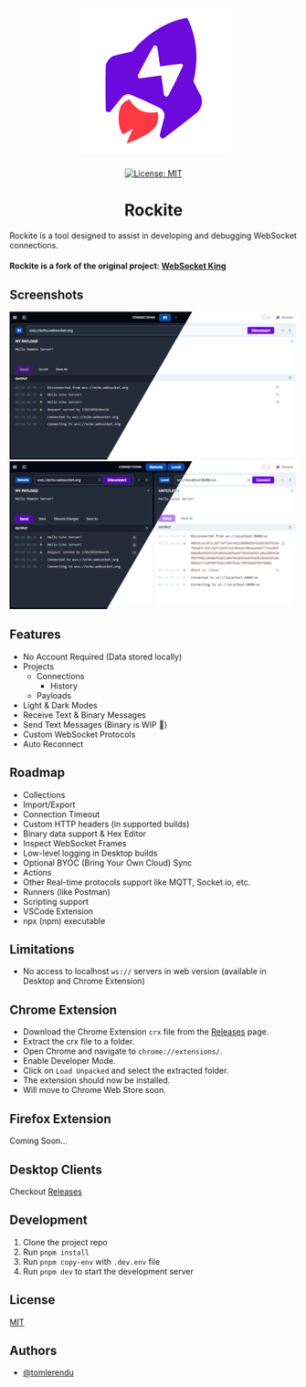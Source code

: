 <div align="center">
  <picture>
    <source media="(prefers-color-scheme: dark)" srcset="/assets/images/rockite-dark.svg">
    <img alt="Rockite - Modern WebSockets Client" src="/assets/images/rockite-light.svg" width="256px">
  </picture>
</div>

###

<div align="center">

[![License: MIT](https://img.shields.io/badge/License-MIT-yellow.svg?style=flat-square)](https://opensource.org/licenses/MIT)

</div>

<h1 align="center">Rockite</h1>

Rockite is a tool designed to assist in developing and debugging WebSocket connections.

#### Rockite is a fork of the original project: [WebSocket King](https://github.com/tomlerendu/Websocket-King)

## Screenshots

![Rockite - First Look](/assets/images/screenshot-0.png)
![Rockite - Dual Pane](/assets/images/screenshot-1.png)

## Features

- No Account Required (Data stored locally)
- Projects
  - Connections
    - History
  - Payloads
- Light & Dark Modes
- Receive Text & Binary Messages
- Send Text Messages (Binary is WIP 🚧)
- Custom WebSocket Protocols
- Auto Reconnect

## Roadmap

- Collections
- Import/Export
- Connection Timeout
- Custom HTTP headers (in supported builds)
- Binary data support & Hex Editor
- Inspect WebSocket Frames
- Low-level logging in Desktop builds
- Optional BYOC (Bring Your Own Cloud) Sync
- Actions
- Other Real-time protocols support like MQTT, Socket.io, etc.
- Runners (like Postman)
- Scripting support
- VSCode Extension
- npx (npm) executable

## Limitations

- No access to localhost `ws://` servers in web version (available in Desktop and Chrome Extension)

## Chrome Extension

- Download the Chrome Extension `crx` file from the [Releases](https://github.com/psyirius/Rockite/releases) page.
- Extract the crx file to a folder.
- Open Chrome and navigate to `chrome://extensions/`.
- Enable Developer Mode.
- Click on `Load Unpacked` and select the extracted folder.
- The extension should now be installed.
- Will move to Chrome Web Store soon.

## Firefox Extension

Coming Soon...

## Desktop Clients

Checkout [Releases](https://github.com/psyirius/Rockite/releases)

## Development

1. Clone the project repo
2. Run `pnpm install`
3. Run `pnpm copy-env` with `.dev.env` file
4. Run `pnpm dev` to start the development server

## License

[MIT](https://choosealicense.com/licenses/mit/)


## Authors

- [@tomlerendu](https://www.github.com/tomlerendu)

